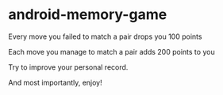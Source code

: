 # android-memory-game
Every move you failed to match a pair drops you 100 points

Each move you manage to match a pair adds 200 points to you

Try to improve your personal record.

And most importantly, enjoy!
